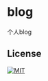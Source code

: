 # blog
个人blog


## License
[![MIT](https://img.shields.io/github/license/276259822/blog.svg)](https://github.com/276259822/blog/blob/master/LICENSE)
